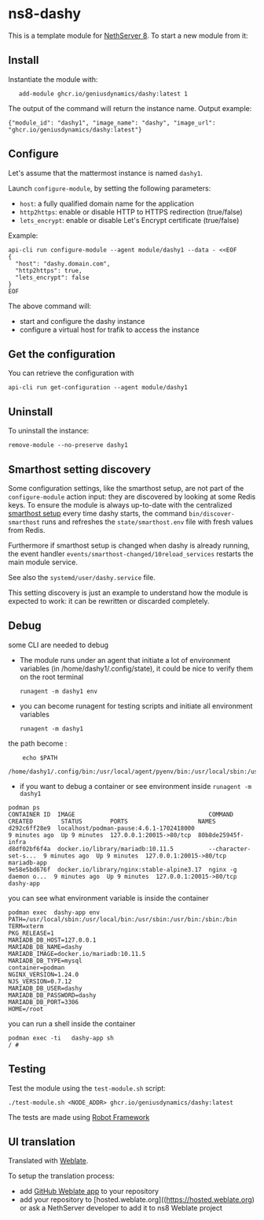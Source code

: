 # ns8-dashy

This is a template module for [NethServer 8](https://github.com/NethServer/ns8-core).
To start a new module from it:

## Install

Instantiate the module with:

```shell
   add-module ghcr.io/geniusdynamics/dashy:latest 1
   ```

The output of the command will return the instance name.
Output example:

    {"module_id": "dashy1", "image_name": "dashy", "image_url": "ghcr.io/geniusdynamics/dashy:latest"}

## Configure

Let's assume that the mattermost instance is named `dashy1`.

Launch `configure-module`, by setting the following parameters:

- `host`: a fully qualified domain name for the application
- `http2https`: enable or disable HTTP to HTTPS redirection (true/false)
- `lets_encrypt`: enable or disable Let's Encrypt certificate (true/false)

Example:

```
api-cli run configure-module --agent module/dashy1 --data - <<EOF
{
  "host": "dashy.domain.com",
  "http2https": true,
  "lets_encrypt": false
}
EOF
```

The above command will:

- start and configure the dashy instance
- configure a virtual host for trafik to access the instance

## Get the configuration

You can retrieve the configuration with

```
api-cli run get-configuration --agent module/dashy1
```

## Uninstall

To uninstall the instance:

    remove-module --no-preserve dashy1

## Smarthost setting discovery

Some configuration settings, like the smarthost setup, are not part of the
`configure-module` action input: they are discovered by looking at some
Redis keys. To ensure the module is always up-to-date with the
centralized [smarthost
setup](https://geniusdynamics.github.io/ns8-core/core/smarthost/) every time
dashy starts, the command `bin/discover-smarthost` runs and refreshes
the `state/smarthost.env` file with fresh values from Redis.

Furthermore if smarthost setup is changed when dashy is already
running, the event handler `events/smarthost-changed/10reload_services`
restarts the main module service.

See also the `systemd/user/dashy.service` file.

This setting discovery is just an example to understand how the module is
expected to work: it can be rewritten or discarded completely.

## Debug

some CLI are needed to debug

- The module runs under an agent that initiate a lot of environment variables (in /home/dashy1/.config/state), it could
  be nice to verify them
  on the root terminal

  `runagent -m dashy1 env`

- you can become runagent for testing scripts and initiate all environment variables

  `runagent -m dashy1`

the path become :

```
    echo $PATH
    /home/dashy1/.config/bin:/usr/local/agent/pyenv/bin:/usr/local/sbin:/usr/local/bin:/usr/sbin:/usr/bin:/usr/
```

- if you want to debug a container or see environment inside
  `runagent -m dashy1`

 ```
podman ps
CONTAINER ID  IMAGE                                      COMMAND               CREATED        STATUS        PORTS                    NAMES
d292c6ff28e9  localhost/podman-pause:4.6.1-1702418000                          9 minutes ago  Up 9 minutes  127.0.0.1:20015->80/tcp  80b8de25945f-infra
d8df02bf6f4a  docker.io/library/mariadb:10.11.5          --character-set-s...  9 minutes ago  Up 9 minutes  127.0.0.1:20015->80/tcp  mariadb-app
9e58e5bd676f  docker.io/library/nginx:stable-alpine3.17  nginx -g daemon o...  9 minutes ago  Up 9 minutes  127.0.0.1:20015->80/tcp  dashy-app
```

you can see what environment variable is inside the container

```
podman exec  dashy-app env
PATH=/usr/local/sbin:/usr/local/bin:/usr/sbin:/usr/bin:/sbin:/bin
TERM=xterm
PKG_RELEASE=1
MARIADB_DB_HOST=127.0.0.1
MARIADB_DB_NAME=dashy
MARIADB_IMAGE=docker.io/mariadb:10.11.5
MARIADB_DB_TYPE=mysql
container=podman
NGINX_VERSION=1.24.0
NJS_VERSION=0.7.12
MARIADB_DB_USER=dashy
MARIADB_DB_PASSWORD=dashy
MARIADB_DB_PORT=3306
HOME=/root
```

you can run a shell inside the container

```
podman exec -ti   dashy-app sh
/ # 
```

## Testing

Test the module using the `test-module.sh` script:

    ./test-module.sh <NODE_ADDR> ghcr.io/geniusdynamics/dashy:latest

The tests are made using [Robot Framework](https://robotframework.org/)

## UI translation

Translated with [Weblate](https://hosted.weblate.org/projects/ns8/).

To setup the translation process:

- add [GitHub Weblate app](https://docs.weblate.org/en/latest/admin/continuous.html#github-setup) to your repository
- add your repository to [hosted.weblate.org]((https://hosted.weblate.org) or ask a NethServer developer to add it to
  ns8 Weblate project
